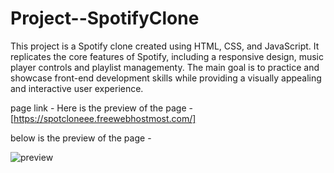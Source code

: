 # Project--SpotifyClone
This project is a Spotify clone created using HTML, CSS, and JavaScript. 
It replicates the core features of Spotify, including a responsive design, music player controls and playlist managementy.
The main goal is to practice and showcase front-end development skills while providing a visually appealing and interactive user experience.

page link - 
Here is the preview of the page - [https://spotcloneee.freewebhostmost.com/]

below is the preview of the page - 

![preview](https://github.com/punam5555/Project--SpotifyClone/assets/169894483/a30912ce-3b0f-4c13-8de9-b2dfdfa0afdc)







